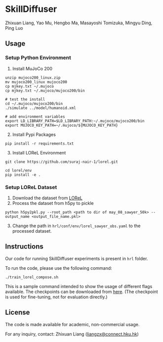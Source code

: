 # SkillDiffuser

Zhixuan Liang, Yao Mu, Hengbo Ma, Masayoshi Tomizuka, Mingyu Ding, Ping Luo

## Usage
### Setup Python Environment
1. Install MuJoCo 200
```shell
unzip mujoco200_linux.zip
mv mujoco200_linux mujoco200
cp mjkey.txt ~/.mujoco
cp mjkey.txt ~/.mujoco/mujoco200/bin

# test the install
cd ~/.mujoco/mujoco200/bin
./simulate ../model/humanoid.xml

# add environment variables
export LD_LIBRARY_PATH=$LD_LIBRARY_PATH:~/.mujoco/mujoco200/bin
export MUJOCO_KEY_PATH=~/.mujoco/${MUJOCO_KEY_PATH}
```
2. Install Pypi Packages
```shell
pip install -r requirements.txt
```
3. Install LOReL Environment
```shell
git clone https://github.com/suraj-nair-1/lorel.git

cd lorel/env
pip install -e .
```

### Setup LOReL Dataset
1. Download the dataset from [LOReL](https://drive.google.com/file/d/1pLnctqkOzyWZa1F1zTFqkNgUzSkUCtEv/view?usp=sharing)
2. Process the dataset from h5py to pickle
```shell
python h5py2pkl.py --root_path <path to dir of may_08_sawyer_50k> --output_name <output_file_name.pkl>
```
3. Change the path in `hrl/conf/env/lorel_sawyer_obs.yaml` to the processed dataset.

## Instructions

Our code for running SkillDiffuser experiments is present in `hrl` folder.

To run the code, please use the following command:

`./train_lorel_compose.sh`

This is a sample command intended to show the usage of different flags available. The checkpoints can be downloaded from [here](https://connecthkuhk-my.sharepoint.com/:f:/g/personal/liangzx_connect_hku_hk/Em3qBc3AxWpOkYR7Pgd7lnUBH0bkLsILMpgUX2Xg5l3YGg?e=QslO6n).
(The checkpoint is used for fine-tuning, not for evaluation directly.)

## License

The code is made available for academic, non-commercial usage.

For any inquiry, contact: Zhixuan Liang (liangzx@connect.hku.hk)
